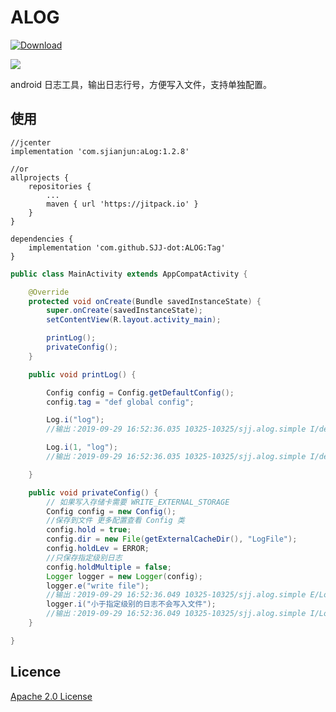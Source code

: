 # ALOG

[ ![Download](https://api.bintray.com/packages/sjianjun/maven/aLog/images/download.svg?version=1.2.8) ](https://bintray.com/sjianjun/maven/aLog/1.2.8/link)

[![](https://jitpack.io/v/SJJ-dot/ALOG.svg)](https://jitpack.io/#SJJ-dot/ALOG)

android 日志工具，输出日志行号，方便写入文件，支持单独配置。

## 使用
```
//jcenter
implementation 'com.sjianjun:aLog:1.2.8'

//or
allprojects {
    repositories {
        ...
        maven { url 'https://jitpack.io' }
    }
}

dependencies {
    implementation 'com.github.SJJ-dot:ALOG:Tag'
}

```
```java
public class MainActivity extends AppCompatActivity {

    @Override
    protected void onCreate(Bundle savedInstanceState) {
        super.onCreate(savedInstanceState);
        setContentView(R.layout.activity_main);

        printLog();
        privateConfig();
    }

    public void printLog() {

        Config config = Config.getDefaultConfig();
        config.tag = "def global config";

        Log.i("log");
        //输出：2019-09-29 16:52:36.035 10325-10325/sjj.alog.simple I/def global config: printLog(MainActivity.java:30) log

        Log.i(1, "log");
        //输出：2019-09-29 16:52:36.035 10325-10325/sjj.alog.simple I/def global config: onCreate(MainActivity.java:21) log

    }

    public void privateConfig() {
        // 如果写入存储卡需要 WRITE_EXTERNAL_STORAGE
        Config config = new Config();
        //保存到文件 更多配置查看 Config 类
        config.hold = true;
        config.dir = new File(getExternalCacheDir(), "LogFile");
        config.holdLev = ERROR;
        //只保存指定级别日志
        config.holdMultiple = false;
        Logger logger = new Logger(config);
        logger.e("write file");
        //输出：2019-09-29 16:52:36.049 10325-10325/sjj.alog.simple E/Logger: privateConfig(MainActivity.java:48) write file
        logger.i("小于指定级别的日志不会写入文件");
        //输出：2019-09-29 16:52:36.049 10325-10325/sjj.alog.simple I/Logger: privateConfig(MainActivity.java:50) 小于指定级别的日志不会写入文件
    }

}
```
## Licence
 [Apache 2.0 License](http://www.apache.org/licenses/LICENSE-2.0.html)
